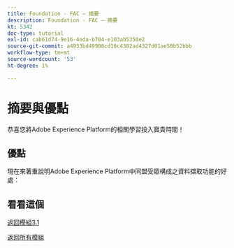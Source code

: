 ```yaml
---
title: Foundation - FAC — 摘要
description: Foundation - FAC — 摘要
kt: 5342
doc-type: tutorial
exl-id: cab61d74-9e16-4eda-b704-e103ab5350e2
source-git-commit: a4933bd49988cd16c4382ad4327d01ae58b52bbb
workflow-type: tm+mt
source-wordcount: '53'
ht-degree: 1%

---
```


# 摘要與優點

恭喜您將Adobe Experience Platform的相關學習投入寶貴時間！

## 優點

現在來著重說明Adobe Experience Platform中同盟受眾構成之資料擷取功能的好處：



## 看看這個


[返回模組3.1](./fac.md)

[返回所有模組](../../../overview.md)
